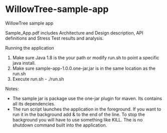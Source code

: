 # WillowTree-sample-app
WillowTree sample app

Sample_App.pdf includes Architecture and Design description, API definitions and Stress
Test results and analysis.

Running the application
1. Make sure Java 1.8 is the your path or modify run.sh to point a specific java install.
2. Make sure sample-app-1.0.0.one-jar.jar is in the same location as the run.sh
3. Execute run.sh - ./run.sh

Notes:
* The sample jar is package use the one-jar plugin for maven.  Its contains all its dependencies.
* The run script launches the application in the foreground.  If you want to run it in the background add & to the end of the line.
To stop the background you will have to use something like KILL.  The is no shutdown command built into the application.
